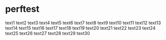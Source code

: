 # perftest
text1
text2
text3
text4
text5
text6
text7
text8
text9
text10
text11
text12
text13
text14
text15
text16
text17
text18
text19
text20
text21
text22
text23
text24
text25
text26
text27
text28
text29
text30
